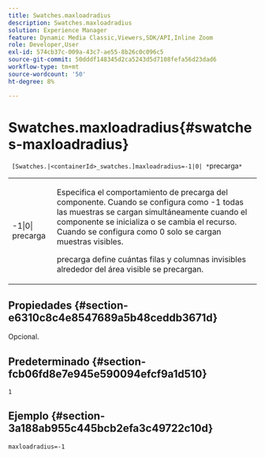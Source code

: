 ```yaml
---
title: Swatches.maxloadradius
description: Swatches.maxloadradius
solution: Experience Manager
feature: Dynamic Media Classic,Viewers,SDK/API,Inline Zoom
role: Developer,User
exl-id: 574cb37c-009a-43c7-ae55-8b26c0c096c5
source-git-commit: 50dddf148345d2ca5243d5d7108fefa56d23dad6
workflow-type: tm+mt
source-wordcount: '50'
ht-degree: 8%

---
```


# Swatches.maxloadradius{#swatches-maxloadradius}

` [Swatches.|<containerId>_swatches.]maxloadradius=-1|0| *`precarga`*`

<table id="table_4A27394B6B4347D69CAC5A59EE0FBC6F"> 
 <tbody> 
  <tr> 
   <td colname="col1"> <p><span class="codeph"> -1|0|<span class="varname"> precarga</span></span> </p> </td> 
   <td colname="col2"> <p> Especifica el comportamiento de precarga del componente. Cuando se configura como <span class="codeph"> -1</span> todas las muestras se cargan simultáneamente cuando el componente se inicializa o se cambia el recurso. Cuando se configura como <span class="codeph"> 0</span> solo se cargan muestras visibles. </p> <p><span class="codeph"> <span class="varname"> precarga</span></span> define cuántas filas y columnas invisibles alrededor del área visible se precargan. </p> </td> 
  </tr> 
 </tbody> 
</table>

## Propiedades {#section-e6310c8c4e8547689a5b48ceddb3671d}

Opcional.

## Predeterminado {#section-fcb06fd8e7e945e590094efcf9a1d510}

`1`

## Ejemplo {#section-3a188ab955c445bcb2efa3c49722c10d}

`maxloadradius=-1`
